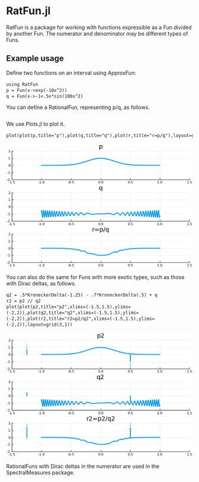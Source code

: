 # RatFun.jl
RatFun is a package for working with functions expressible as a Fun divided by another Fun. The numerator and denominator may be different types of Funs.

## Example usage

Define two functions on an interval using ApproxFun:

```using ApproxFun
using RatFun
p = Fun(x->exp(-10x^2))
q = Fun(x->-1+.5x*sin(100x^2)
```

You can define a RationalFun, representing p/q, as follows.

```r = p // q
```

We use Plots.jl to plot it.

```using Plots
plot(plot(p,title="p"),plot(q,title="q"),plot(r,title="r=p/q"),layout=grid(3,1))
```

<img src=images/ExampleRatFun1.png>

You can also do the same for Funs with more exotic types, such as those with Dirac deltas, as follows.

```p2 = .7*DiracDelta(-1.25) - .9*DiracDelta(.5) + p
q2 = .5*KroneckerDelta(-1.25) - .7*KroneckerDelta(.5) + q
r2 = p2 // q2
plot(plot(p2,title="p2",xlims=(-1.5,1.5),ylims=(-2,2)),plot(q2,title="q2",xlims=(-1.5,1.5),ylims=(-2,2)),plot(r2,title="r2=p2/q2",xlims=(-1.5,1.5),ylims=(-2,2)),layout=grid(3,1))
```

<img src=images/ExampleRatFun2.png>

RationalFuns with Dirac deltas in the numerator are used in the SpectralMeasures package.
